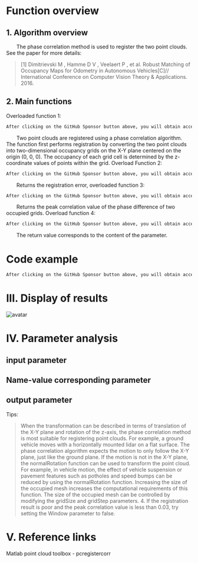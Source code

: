#  Function overview 

##  1. Algorithm overview 

   The phase correlation method is used to register the two point clouds. See the paper for more details: 

>  [1] Dimitrievski M , Hamme D V , Veelaert P , et al. Robust Matching of Occupancy Maps for Odometry in Autonomous Vehicles[C]// International Conference on Computer Vision Theory & Applications. 2016. 

##  2. Main functions 

 Overloaded function 1: 

  ```python  
After clicking on the GitHub Sponsor button above, you will obtain access permissions to my private code repository ( https://github.com/slowlon/my_code_bar ) to view this blog code. By searching the code number of this blog, you can find the code you need, code number is: 2024020309574566945
  ```  
   Two point clouds are registered using a phase correlation algorithm. The function first performs registration by converting the two point clouds into two-dimensional occupancy grids on the X-Y plane centered on the origin (0, 0, 0). The occupancy of each grid cell is determined by the z-coordinate values of points within the grid. Overload Function 2: 

  ```python  
After clicking on the GitHub Sponsor button above, you will obtain access permissions to my private code repository ( https://github.com/slowlon/my_code_bar ) to view this blog code. By searching the code number of this blog, you can find the code you need, code number is: 2024020309574566945
  ```  
   Returns the registration error, overloaded function 3: 

  ```python  
After clicking on the GitHub Sponsor button above, you will obtain access permissions to my private code repository ( https://github.com/slowlon/my_code_bar ) to view this blog code. By searching the code number of this blog, you can find the code you need, code number is: 2024020309574566945
  ```  
   Returns the peak correlation value of the phase difference of two occupied grids. Overload function 4: 

  ```python  
After clicking on the GitHub Sponsor button above, you will obtain access permissions to my private code repository ( https://github.com/slowlon/my_code_bar ) to view this blog code. By searching the code number of this blog, you can find the code you need, code number is: 2024020309574566945
  ```  
   The return value corresponds to the content of the parameter. 

#  Code example 

  ```python  
After clicking on the GitHub Sponsor button above, you will obtain access permissions to my private code repository ( https://github.com/slowlon/my_code_bar ) to view this blog code. By searching the code number of this blog, you can find the code you need, code number is: 2024020309574566945
  ```  
#  III. Display of results 

 ![avatar]( 33428c583c1f426b941d618a02765448.png) 

#  IV. Parameter analysis 

##  input parameter 

##  Name-value corresponding parameter 

##  output parameter 

 Tips: 

>  When the transformation can be described in terms of translation of the X-Y plane and rotation of the z-axis, the phase correlation method is most suitable for registering point clouds. For example, a ground vehicle moves with a horizontally mounted lidar on a flat surface. The phase correlation algorithm expects the motion to only follow the X-Y plane, just like the ground plane. If the motion is not in the X-Y plane, the normalRotation function can be used to transform the point cloud. For example, in vehicle motion, the effect of vehicle suspension or pavement features such as potholes and speed bumps can be reduced by using the normalRotation function. Increasing the size of the occupied mesh increases the computational requirements of this function. The size of the occupied mesh can be controlled by modifying the gridSize and gridStep parameters. 4. If the registration result is poor and the peak correlation value is less than 0.03, try setting the Window parameter to false. 

#  V. Reference links 

 Matlab point cloud toolbox - pcregistercorr 

